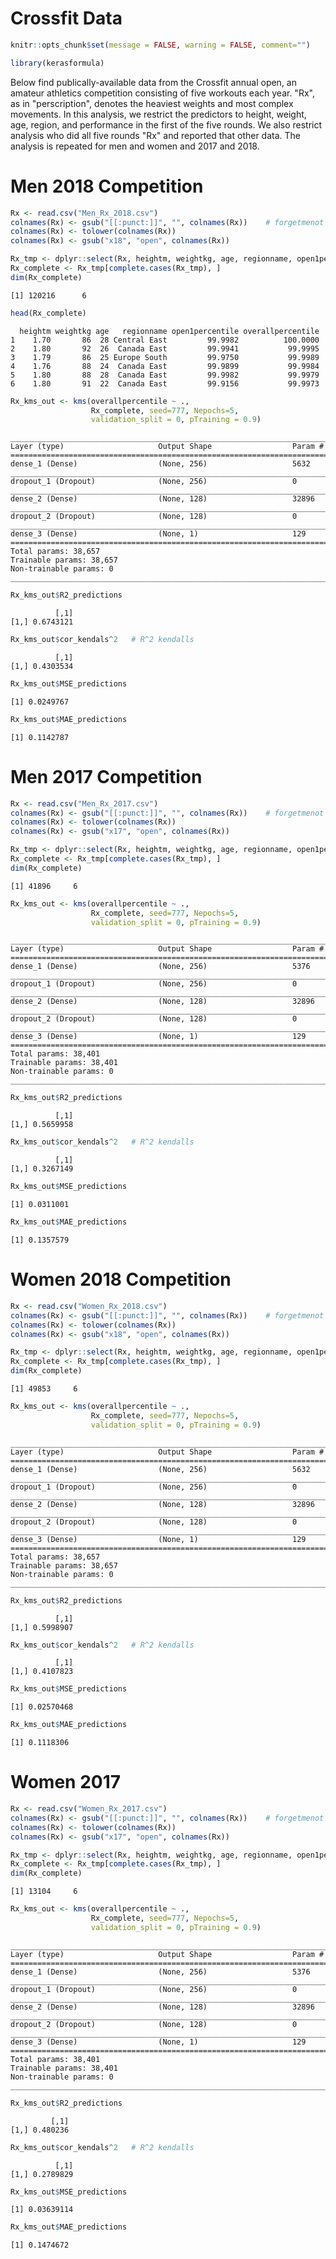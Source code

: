 Crossfit Data
================

``` r
knitr::opts_chunk$set(message = FALSE, warning = FALSE, comment="")
```

``` r
library(kerasformula)
```

Below find publically-available data from the Crossfit annual open, an amateur athletics competition consisting of five workouts each year. "Rx", as in "perscription", denotes the heaviest weights and most complex movements. In this analysis, we restrict the predictors to height, weight, age, region, and performance in the first of the five rounds. We also restrict analysis who did all five rounds "Rx" and reported that other data. The analysis is repeated for men and women and 2017 and 2018.

Men 2018 Competition
====================

``` r
Rx <- read.csv("Men_Rx_2018.csv")
colnames(Rx) <- gsub("[[:punct:]]", "", colnames(Rx))    # forgetmenot
colnames(Rx) <- tolower(colnames(Rx))
colnames(Rx) <- gsub("x18", "open", colnames(Rx))

Rx_tmp <- dplyr::select(Rx, heightm, weightkg, age, regionname, open1percentile, overallpercentile)
Rx_complete <- Rx_tmp[complete.cases(Rx_tmp), ]
dim(Rx_complete)
```

    [1] 120216      6

``` r
head(Rx_complete)
```

      heightm weightkg age   regionname open1percentile overallpercentile
    1    1.70       86  28 Central East         99.9982          100.0000
    2    1.80       92  26  Canada East         99.9941           99.9995
    3    1.79       86  25 Europe South         99.9750           99.9989
    4    1.76       88  24  Canada East         99.9899           99.9984
    5    1.80       88  28  Canada East         99.9982           99.9979
    6    1.80       91  22  Canada East         99.9156           99.9973

``` r
Rx_kms_out <- kms(overallpercentile ~ ., 
                  Rx_complete, seed=777, Nepochs=5, 
                  validation_split = 0, pTraining = 0.9)
```

    ___________________________________________________________________________
    Layer (type)                     Output Shape                  Param #     
    ===========================================================================
    dense_1 (Dense)                  (None, 256)                   5632        
    ___________________________________________________________________________
    dropout_1 (Dropout)              (None, 256)                   0           
    ___________________________________________________________________________
    dense_2 (Dense)                  (None, 128)                   32896       
    ___________________________________________________________________________
    dropout_2 (Dropout)              (None, 128)                   0           
    ___________________________________________________________________________
    dense_3 (Dense)                  (None, 1)                     129         
    ===========================================================================
    Total params: 38,657
    Trainable params: 38,657
    Non-trainable params: 0
    ___________________________________________________________________________

``` r
Rx_kms_out$R2_predictions
```

              [,1]
    [1,] 0.6743121

``` r
Rx_kms_out$cor_kendals^2   # R^2 kendalls
```

              [,1]
    [1,] 0.4303534

``` r
Rx_kms_out$MSE_predictions
```

    [1] 0.0249767

``` r
Rx_kms_out$MAE_predictions
```

    [1] 0.1142787

Men 2017 Competition
====================

``` r
Rx <- read.csv("Men_Rx_2017.csv")
colnames(Rx) <- gsub("[[:punct:]]", "", colnames(Rx))    # forgetmenot
colnames(Rx) <- tolower(colnames(Rx))
colnames(Rx) <- gsub("x17", "open", colnames(Rx))

Rx_tmp <- dplyr::select(Rx, heightm, weightkg, age, regionname, open1percentile, overallpercentile)
Rx_complete <- Rx_tmp[complete.cases(Rx_tmp), ]
dim(Rx_complete)
```

    [1] 41896     6

``` r
Rx_kms_out <- kms(overallpercentile ~ ., 
                  Rx_complete, seed=777, Nepochs=5, 
                  validation_split = 0, pTraining = 0.9)
```

    ___________________________________________________________________________
    Layer (type)                     Output Shape                  Param #     
    ===========================================================================
    dense_1 (Dense)                  (None, 256)                   5376        
    ___________________________________________________________________________
    dropout_1 (Dropout)              (None, 256)                   0           
    ___________________________________________________________________________
    dense_2 (Dense)                  (None, 128)                   32896       
    ___________________________________________________________________________
    dropout_2 (Dropout)              (None, 128)                   0           
    ___________________________________________________________________________
    dense_3 (Dense)                  (None, 1)                     129         
    ===========================================================================
    Total params: 38,401
    Trainable params: 38,401
    Non-trainable params: 0
    ___________________________________________________________________________

``` r
Rx_kms_out$R2_predictions
```

              [,1]
    [1,] 0.5659958

``` r
Rx_kms_out$cor_kendals^2   # R^2 kendalls
```

              [,1]
    [1,] 0.3267149

``` r
Rx_kms_out$MSE_predictions
```

    [1] 0.0311001

``` r
Rx_kms_out$MAE_predictions
```

    [1] 0.1357579

Women 2018 Competition
======================

``` r
Rx <- read.csv("Women_Rx_2018.csv")
colnames(Rx) <- gsub("[[:punct:]]", "", colnames(Rx))    # forgetmenot
colnames(Rx) <- tolower(colnames(Rx))
colnames(Rx) <- gsub("x18", "open", colnames(Rx))

Rx_tmp <- dplyr::select(Rx, heightm, weightkg, age, regionname, open1percentile, overallpercentile)
Rx_complete <- Rx_tmp[complete.cases(Rx_tmp), ]
dim(Rx_complete)
```

    [1] 49853     6

``` r
Rx_kms_out <- kms(overallpercentile ~ ., 
                  Rx_complete, seed=777, Nepochs=5, 
                  validation_split = 0, pTraining = 0.9)
```

    ___________________________________________________________________________
    Layer (type)                     Output Shape                  Param #     
    ===========================================================================
    dense_1 (Dense)                  (None, 256)                   5632        
    ___________________________________________________________________________
    dropout_1 (Dropout)              (None, 256)                   0           
    ___________________________________________________________________________
    dense_2 (Dense)                  (None, 128)                   32896       
    ___________________________________________________________________________
    dropout_2 (Dropout)              (None, 128)                   0           
    ___________________________________________________________________________
    dense_3 (Dense)                  (None, 1)                     129         
    ===========================================================================
    Total params: 38,657
    Trainable params: 38,657
    Non-trainable params: 0
    ___________________________________________________________________________

``` r
Rx_kms_out$R2_predictions
```

              [,1]
    [1,] 0.5998907

``` r
Rx_kms_out$cor_kendals^2   # R^2 kendalls
```

              [,1]
    [1,] 0.4107823

``` r
Rx_kms_out$MSE_predictions
```

    [1] 0.02570468

``` r
Rx_kms_out$MAE_predictions
```

    [1] 0.1118306

Women 2017
==========

``` r
Rx <- read.csv("Women_Rx_2017.csv")
colnames(Rx) <- gsub("[[:punct:]]", "", colnames(Rx))    # forgetmenot
colnames(Rx) <- tolower(colnames(Rx))
colnames(Rx) <- gsub("x17", "open", colnames(Rx))

Rx_tmp <- dplyr::select(Rx, heightm, weightkg, age, regionname, open1percentile, overallpercentile)
Rx_complete <- Rx_tmp[complete.cases(Rx_tmp), ]
dim(Rx_complete)
```

    [1] 13104     6

``` r
Rx_kms_out <- kms(overallpercentile ~ ., 
                  Rx_complete, seed=777, Nepochs=5, 
                  validation_split = 0, pTraining = 0.9)
```

    ___________________________________________________________________________
    Layer (type)                     Output Shape                  Param #     
    ===========================================================================
    dense_1 (Dense)                  (None, 256)                   5376        
    ___________________________________________________________________________
    dropout_1 (Dropout)              (None, 256)                   0           
    ___________________________________________________________________________
    dense_2 (Dense)                  (None, 128)                   32896       
    ___________________________________________________________________________
    dropout_2 (Dropout)              (None, 128)                   0           
    ___________________________________________________________________________
    dense_3 (Dense)                  (None, 1)                     129         
    ===========================================================================
    Total params: 38,401
    Trainable params: 38,401
    Non-trainable params: 0
    ___________________________________________________________________________

``` r
Rx_kms_out$R2_predictions
```

             [,1]
    [1,] 0.480236

``` r
Rx_kms_out$cor_kendals^2   # R^2 kendalls
```

              [,1]
    [1,] 0.2789829

``` r
Rx_kms_out$MSE_predictions
```

    [1] 0.03639114

``` r
Rx_kms_out$MAE_predictions
```

    [1] 0.1474672
